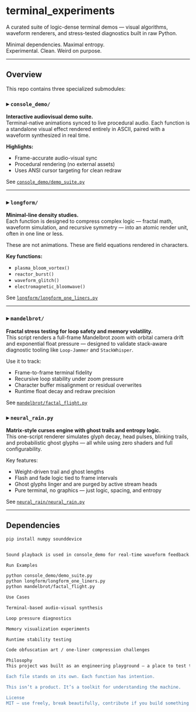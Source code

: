 # terminal_experiments

A curated suite of logic-dense terminal demos — visual algorithms, waveform renderers, and stress-tested diagnostics built in raw Python.

Minimal dependencies. Maximal entropy.  
Experimental. Clean. Weird on purpose.

---

## Overview

This repo contains three specialized submodules:

### ▸ `console_demo/`

**Interactive audiovisual demo suite.**  
Terminal-native animations synced to live procedural audio. Each function is a standalone visual effect rendered entirely in ASCII, paired with a waveform synthesized in real time.

**Highlights:**

- Frame-accurate audio-visual sync
- Procedural rendering (no external assets)
- Uses ANSI cursor targeting for clean redraw

See [`console_demo/demo_suite.py`](console_demo/demo_suite.py)

---

### ▸ `longform/`

**Minimal-line density studies.**  
Each function is designed to compress complex logic — fractal math, waveform simulation, and recursive symmetry — into an atomic render unit, often in one line or less.

These are not animations. These are field equations rendered in characters.

**Key functions:**

- `plasma_bloom_vortex()`
- `reactor_burst()`
- `waveform_glitch()`
- `electromagnetic_bloomwave()`

See [`longform/longform_one_liners.py`](longform/longform_one_liners.py)

---

### ▸ `mandelbrot/`

**Fractal stress testing for loop safety and memory volatility.**  
This script renders a full-frame Mandelbrot zoom with orbital camera drift and exponential float pressure — designed to validate stack-aware diagnostic tooling like `Loop-Jammer` and `StackWhisper`.

Use it to track:

- Frame-to-frame terminal fidelity  
- Recursive loop stability under zoom pressure  
- Character buffer misalignment or residual overwrites  
- Runtime float decay and redraw precision

See [`mandelbrot/factal_flight.py`](mandelbrot/factal_flight.py)

### ▸ `neural_rain.py`

**Matrix-style curses engine with ghost trails and entropy logic.**  
This one-script renderer simulates glyph decay, head pulses, blinking trails, and probabilistic ghost glyphs — all while using zero shaders and full configurability.

Key features:
- Weight-driven trail and ghost lengths
- Flash and fade logic tied to frame intervals
- Ghost glyphs linger and are purged by active stream heads
- Pure terminal, no graphics — just logic, spacing, and entropy

See [`neural_rain/neural_rain.py`](neural_rain/neural_rain.py)

---

## Dependencies

```bash
pip install numpy sounddevice


Sound playback is used in console_demo for real-time waveform feedback. All rendering is performed via standard output — no GUI framework required.

Run Examples

python console_demo/demo_suite.py
python longform/longform_one_liners.py
python mandelbrot/factal_flight.py

Use Cases

Terminal-based audio-visual synthesis

Loop pressure diagnostics

Memory visualization experiments

Runtime stability testing

Code obfuscation art / one-liner compression challenges

Philosophy
This project was built as an engineering playground — a place to test terminal performance, rendering math, buffer feedback systems, and the boundaries of what's possible with ASCII and print().

Each file stands on its own. Each function has intention.

This isn’t a product. It’s a toolkit for understanding the machine.

License
MIT — use freely, break beautifully, contribute if you build something weirder.